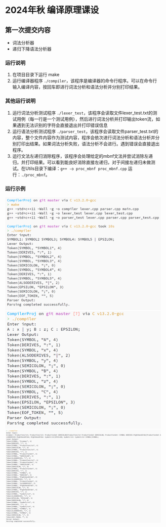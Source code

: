 # 2024年秋 编译原理课设

## 第一次提交内容

- 词法分析器
- 递归下降语法分析器

### 运行说明

1. 在项目目录下运行 make
2. 运行编译器程序 `./compiler`，该程序是编译器的命令行程序。可以在命令行输入编译内容，按回车即进行词法分析和语法分析并分别打印结果。

### 其他运行说明

1. 运行词法分析测试程序 `./lexer_test`，该程序会读取文件lexer_test.txt的测试用例（每一行是一个测试用例），然后进行词法分析并打印输出token流，如果遇到无法识别的字符会直接退出并打印错误信息
2. 运行语法分析测试程序 `./parser_test`，该程序会读取文件parser_test.txt的内容，整个文件内容作为测试内容，程序会依次进行词法分析和语法分析并分别打印出结果。如果词法分析失败，语法分析不会进行。遇到错误会直接退出程序。
3. 运行文法左递归消除程序，该程序会处理给定的mbnf文法并尝试消除左递归，并打印结果。可以看到能良好消除直接左递归，对于间接左递归未做测试。在Utils目录下编译：`g++ -o proc_mbnf proc_mbnf.cpp` 运行：`./proc_mbnf`。

### 运行示例

![示例二](image.png)
![示例一](image-1.png)
![示例三](image-2.png)